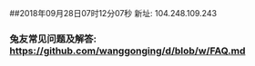 ##2018年09月28日07时12分07秒 新址: 104.248.109.243
### 兔友常见问题及解答: https://github.com/wanggonging/d/blob/w/FAQ.md
